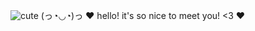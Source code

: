 ![cute](https://github.com/jupiterboopiter/jupiterboopiter/assets/135379233/065621aa-b880-4ab6-b5b2-18fb10913abb)
(っ◔◡◔)っ ♥ hello! it's so nice to meet you! <3 ♥
